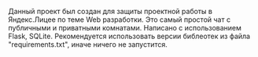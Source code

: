 Данный проект был создан для защиты проектной работы в Яндекс.Лицее по теме Web разработки.
Это самый простой чат с публичными и приватными комнатами.
Написано с использованием Flask, SQLite.
Рекомендуется использовать версии библеотек из файла "requirements.txt", иначе ничего не запустится.
